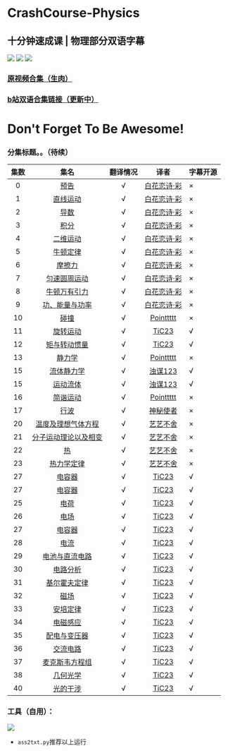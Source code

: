 # CrashCourse-Physics       

## 十分钟速成课 | 物理部分双语字幕 

[![](https://img.shields.io/badge/CrashCourse-7500k-yellow.svg?style=social&logo=youtube)](https://www.youtube.com/playlist?list=PL8dPuuaLjXtN0ge7yDk_UA0ldZJdhwkoV)
[![](https://img.shields.io/badge/CrashCourse-139k-yellow.svg?style=social&logo=twitter)](https://twitter.com/TheCrashCourse)
[![](https://img.shields.io/badge/CrashCourse-221k-yellow.svg?style=social&logo=facebook)](https://www.facebook.com/YouTubeCrashCourse/)

### [原视频合集（生肉）](https://www.youtube.com/watch?v=OoO5d5P0Jn4)
### [b站双语合集链接（更新中）](https://www.bilibili.com/video/av49721651/跳转bilibili)

# Don't Forget To Be Awesome!

### 分集标题。。（待续）

| 集数 | 集名 | 翻译情况 | 译者 | 字幕开源 |
|  :---:  | :---: | :---: | :---: |  --- |
|   0 | [预告](https://www.bilibili.com/video/av3888070)                      | √ | [白花恋诗·彩](https://space.bilibili.com/1950746) | × |
|   1 | [直线运动](https://www.bilibili.com/video/av4281373)                  | √ | [白花恋诗·彩](https://space.bilibili.com/1950746) | × |
|   2 | [导数](https://www.bilibili.com/video/av4398097)                      | √ | [白花恋诗·彩](https://space.bilibili.com/1950746) | × |
|   3 | [积分](https://www.bilibili.com/video/av5686307)                      | √ | [白花恋诗·彩](https://space.bilibili.com/1950746) | × |
|   4 | [二维运动](https://www.bilibili.com/video/av5699693)                  | √ | [白花恋诗·彩](https://space.bilibili.com/1950746) | × |
|   5 | [牛顿定律](https://www.bilibili.com/video/av5712314)                  | √ | [白花恋诗·彩](https://space.bilibili.com/1950746) | × |
|   6 | [摩擦力](https://www.bilibili.com/video/av5759226)                    | √ | [白花恋诗·彩](https://space.bilibili.com/1950746) | × |
|   7 | [匀速圆周运动](https://www.bilibili.com/video/av5813217)              | √ | [白花恋诗·彩](https://space.bilibili.com/1950746) | × |
|   8 | [牛顿万有引力](https://www.bilibili.com/video/av5818007)              | √ | [白花恋诗·彩](https://space.bilibili.com/1950746) | × |
|   9 | [功、能量与功率](https://www.bilibili.com/video/av6582944)            | √ | [白花恋诗·彩](https://space.bilibili.com/1950746) | × |
|  10 | [碰撞](https://www.bilibili.com/video/av43139993)                     | √ | [Pointtttt](https://space.bilibili.com/20966048)   | × |
|  11 | [旋转运动](https://www.bilibili.com/video/av18900345)                 | √ | [TiC23](https://space.bilibili.com/69864927)       | √ |
|  12 | [矩与转动惯量](https://www.bilibili.com/video/av19321167)             | √ | [TiC23](https://space.bilibili.com/69864927)       | √ |
|  13 | [静力学](https://www.bilibili.com/video/av46426206)                   | √ | [Pointtttt](https://space.bilibili.com/20966048)   | × |
|  15 | [流体静力学](https://www.bilibili.com/video/av41720684)               | √ | [浊谋123](https://space.bilibili.com/107434616)    | √ |
|  15 | [运动流体](https://www.bilibili.com/video/av42028813)                 | √ | [浊谋123](https://space.bilibili.com/107434616)    | √ |
|  16 | [简谐运动](https://www.bilibili.com/video/av51827829)                 | √ | [Pointtttt](https://space.bilibili.com/20966048)   | × |
|  17 | [行波](https://www.bilibili.com/video/av66245861)                     | √ | [神秘使者](https://space.bilibili.com/7564178)     | × |
|  20 | [温度及理想气体方程](https://www.bilibili.com/video/av37886508)       | √ | [艺艺不舍](https://space.bilibili.com/20966048)    | × |
|  21 | [分子运动理论以及相变](https://www.bilibili.com/video/av38350653)     | √ | [艺艺不舍](https://space.bilibili.com/20966048)    | × |
|  22 | [热](https://www.bilibili.com/video/av40670531)                       | √ | [艺艺不舍](https://space.bilibili.com/20966048)    | × |
|  23 | [热力学定律](https://www.bilibili.com/video/av49656269)               | √ | [艺艺不舍](https://space.bilibili.com/20966048)    | × |
|  27 | [电容器](https://www.bilibili.com/video/av26563212)                   | √ | [TiC23](https://space.bilibili.com/69864927)       | √ |
|  27 | [电容器](https://www.bilibili.com/video/av26563212)                   | √ | [TiC23](https://space.bilibili.com/69864927)       | √ |
|  25 | [电荷](https://www.bilibili.com/video/av27080945)                     | √ | [TiC23](https://space.bilibili.com/69864927)       | √ |
|  26 | [电场](https://www.bilibili.com/video/av28883130)                     | √ | [TiC23](https://space.bilibili.com/69864927)       | √ |
|  27 | [电容器](https://www.bilibili.com/video/av26563212)                   | √ | [TiC23](https://space.bilibili.com/69864927)       | √ |
|  28 | [电流](https://www.bilibili.com/video/av24932053)                     | √ | [TiC23](https://space.bilibili.com/69864927)       | √ |
|  29 | [电池与直流电路](https://www.bilibili.com/video/av24299192)           | √ | [TiC23](https://space.bilibili.com/69864927)       | √ |
|  30 | [电路分析](https://www.bilibili.com/video/av23037449)                 | √ | [TiC23](https://space.bilibili.com/69864927)       | √ |
|  31 | [基尔霍夫定律](https://www.bilibili.com/video/av24148601)             | √ | [TiC23](https://space.bilibili.com/69864927)       | √ |
|  32 | [磁场](https://www.bilibili.com/video/av35934367)                     | √ | [TiC23](https://space.bilibili.com/69864927)       | √ |
|  33 | [安培定律](https://www.bilibili.com/video/av46141590)                 | √ | [TiC23](https://space.bilibili.com/69864927)       | √ |
|  34 | [电磁感应](https://www.bilibili.com/video/av43268494)                 | √ | [TiC23](https://space.bilibili.com/69864927)       | √ |
|  35 | [配电与变压器](https://www.bilibili.com/video/av49910579)             | √ | [TiC23](https://space.bilibili.com/69864927)       | √ |
|  36 | [交流电路](https://www.bilibili.com/video/av39633961)                 | √ | [TiC23](https://space.bilibili.com/69864927)       | √ |
|  37 | [麦克斯韦方程组](https://www.bilibili.com/video/av33287971)           | √ | [TiC23](https://space.bilibili.com/69864927)       | √ |
|  38 | [几何光学](https://www.bilibili.com/video/av54101545)                 | √ | [TiC23](https://space.bilibili.com/69864927)       | √ |
|  40 | [光的干涉](https://www.bilibili.com/video/av54961382)                 | √ | [TiC23](https://space.bilibili.com/69864927)       | √ |

### 工具（自用）：

![](https://img.shields.io/badge/Python-v3.5-blue.svg)
- `ass2txt.py`推荐以上运行